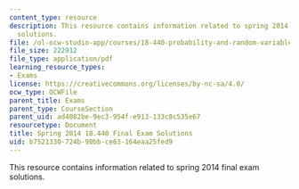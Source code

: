 ```yaml
---
content_type: resource
description: This resource contains information related to spring 2014 final exam
  solutions.
file: /ol-ocw-studio-app/courses/18-440-probability-and-random-variables-spring-2014/b7521330724b90bbce63164eaa25fed9_MIT18_440S14_final2014_sol.pdf
file_size: 222912
file_type: application/pdf
learning_resource_types:
- Exams
license: https://creativecommons.org/licenses/by-nc-sa/4.0/
ocw_type: OCWFile
parent_title: Exams
parent_type: CourseSection
parent_uid: ad4082be-9ec3-954f-e913-133c8c535e67
resourcetype: Document
title: Spring 2014 18.440 Final Exam Solutions
uid: b7521330-724b-90bb-ce63-164eaa25fed9
---
```

This resource contains information related to spring 2014 final exam solutions.